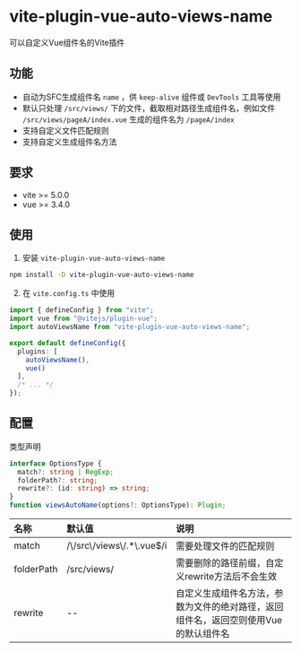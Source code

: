 # vite-plugin-vue-auto-views-name

可以自定义Vue组件名的Vite插件

## 功能

* 自动为SFC生成组件名 `name` ，供 `keep-alive` 组件或 `DevTools` 工具等使用
* 默认只处理 `/src/views/` 下的文件，截取相对路径生成组件名，例如文件 `/src/views/pageA/index.vue` 生成的组件名为 `/pageA/index`
* 支持自定义文件匹配规则
* 支持自定义生成组件名方法

## 要求

* vite >= 5.0.0
* vue >= 3.4.0

## 使用

1. 安装 `vite-plugin-vue-auto-views-name`

```bash
npm install -D vite-plugin-vue-auto-views-name
```

2. 在 `vite.config.ts` 中使用

```typescript
import { defineConfig } from "vite";
import vue from "@vitejs/plugin-vue";
import autoViewsName from "vite-plugin-vue-auto-views-name";

export default defineConfig({
  plugins: [
    autoViewsName(),
    vue()
  ],
  /* ... */
});
```

## 配置

类型声明

```typescript
interface OptionsType {
  match?: string | RegExp;
  folderPath?: string;
  rewrite?: (id: string) => string;
}
function viewsAutoName(options?: OptionsType): Plugin;
```

| 名称       | 默认值                        | 说明                                                                                |
| :--------- | :---------------------------- | :---------------------------------------------------------------------------------- |
| match      | /\\/src\\/views\\/.*\\.vue$/i | 需要处理文件的匹配规则                                                              |
| folderPath | /src/views/                   | 需要删除的路径前缀，自定义rewrite方法后不会生效                                     |
| rewrite    | --                            | 自定义生成组件名方法，参数为文件的绝对路径，返回组件名，返回空则使用Vue的默认组件名 |

